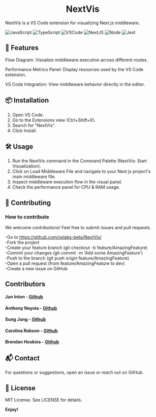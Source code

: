 <h1 align="center">
NextVis
</h1>
<p>
NextVis is a VS Code extension for visualizing Next.js middleware. 
</p>

![JavaScript](https://img.shields.io/badge/JavaScript-F7DF1E?style=for-the-badge&logo=javascript&logoColor=black)
![TypeScript](https://img.shields.io/badge/TypeScript-007ACC?style=for-the-badge&logo=typescript&logoColor=white)
![VSCode](https://img.shields.io/badge/VSCode-0078D4?style=for-the-badge&logo=visual%20studio%20code&logoColor=white)
![NextJS](https://img.shields.io/badge/next.js-000000?style=for-the-badge&logo=nextdotjs&logoColor=white)
![Node](https://img.shields.io/badge/-node-339933?style=for-the-badge&logo=node.js&logoColor=white)
![Jest](https://img.shields.io/badge/-jest-C21325?style=for-the-badge&logo=jest&logoColor=white)


## 🚀 Features

Flow Diagram: Visualize middleware execution across different routes.

Performance Metrics Panel: Display resources used by the VS Code extension.

VS Code Integration: View middleware behavior directly in the editor.

## 📦 Installation

1. Open VS Code.
2. Go to the Extensions view (Ctrl+Shift+X).
3. Search for "NextVis".
4. Click Install.

## 🛠 Usage

1. Run the NextVis command in the Command Palette (NextVis: Start Visualization).
2. Click on Load Middleware File and navigate to your Next.js project's main middleware file.
3. Inspect middleware execution flow in the visual panel.
4. Check the performance panel for CPU & RAM usage.

## 🤝 Contributing
### How to contribute
We welcome contributions! Feel free to submit issues and pull requests.

-Go to https://github.com/oslabs-beta/NextVis/<br>
-Fork the project<br>
-Create your feature branch (git checkout -b feature/AmazingFeature)<br>
-Commit your changes (git commit -m 'Add some AmazingFeature')<br>
-Push to the branch (git push origin feature/AmazingFeature)<br>
-Open a pull request (from feature/AmazingFeature to dev)<br>
-Create a new issue on GitHub<br>

## Contributors
#### Jun Inton - [Github](https://github.com/JunInton)
#### Anthony Noyola - [Github](https://github.com/antwonasn)
#### Sung Jung - [Github](https://github.com/sungguk85)
#### Carolina Robson - [Github](https://github.com/CaroSaFe)
#### Brendan Hoskins - [Github](https://github.com/BrendanHoskins)

## 📬 Contact

For questions or suggestions, open an issue or reach out on GitHub.

## 📄 License

MIT License. See LICENSE for details.

**Enjoy!**
